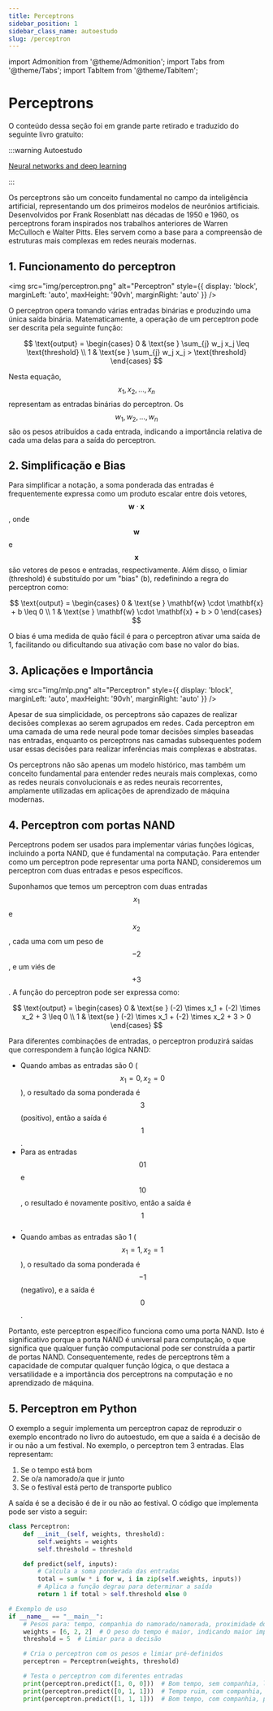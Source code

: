 ```yaml
---
title: Perceptrons
sidebar_position: 1
sidebar_class_name: autoestudo
slug: /perceptron
---
```


import Admonition from '@theme/Admonition';
import Tabs from '@theme/Tabs';
import TabItem from '@theme/TabItem';

# Perceptrons

O conteúdo dessa seção foi em grande parte retirado e traduzido do seguinte
livro gratuito:

:::warning Autoestudo

[Neural networks and deep
learning](https://static.latexstudio.net/article/2018/0912/neuralnetworksanddeeplearning.pdf)

:::

Os perceptrons são um conceito fundamental no campo da inteligência artificial,
representando um dos primeiros modelos de neurônios artificiais. Desenvolvidos
por Frank Rosenblatt nas décadas de 1950 e 1960, os perceptrons foram
inspirados nos trabalhos anteriores de Warren McCulloch e Walter Pitts. Eles
servem como a base para a compreensão de estruturas mais complexas em redes
neurais modernas.

## 1. Funcionamento do perceptron

<img 
  src="img/perceptron.png"
  alt="Perceptron" 
  style={{ 
    display: 'block',
    marginLeft: 'auto',
    maxHeight: '90vh',
    marginRight: 'auto'
  }} 
/>
<br/>

O perceptron opera tomando várias entradas binárias e produzindo uma única
saída binária. Matematicamente, a operação de um perceptron pode ser descrita
pela seguinte função:

$$
\text{output} = 
\begin{cases} 
0 & \text{se } \sum_{j} w_j x_j \leq \text{threshold} \\
1 & \text{se } \sum_{j} w_j x_j > \text{threshold}
\end{cases}
$$

Nesta equação, $$x_1, x_2, \ldots, x_n$$ representam as entradas binárias do
perceptron. Os $$w_1, w_2, \ldots, w_n$$ são os pesos atribuídos a cada
entrada, indicando a importância relativa de cada uma delas para a saída do
perceptron.

## 2. Simplificação e Bias

Para simplificar a notação, a soma ponderada das entradas é frequentemente
expressa como um produto escalar entre dois vetores, $$\mathbf{w} \cdot
\mathbf{x}$$, onde $$\mathbf{w}$$ e $$\mathbf{x}$$ são vetores de pesos e
entradas, respectivamente. Além disso, o limiar (threshold) é substituído por
um "bias" (b), redefinindo a regra do perceptron como:

$$
\text{output} = 
\begin{cases} 
0 & \text{se } \mathbf{w} \cdot \mathbf{x} + b \leq 0 \\
1 & \text{se } \mathbf{w} \cdot \mathbf{x} + b > 0
\end{cases}
$$

O bias é uma medida de quão fácil é para o perceptron ativar uma saída de 1,
facilitando ou dificultando sua ativação com base no valor do bias.

## 3. Aplicações e Importância

<img 
  src="img/mlp.png"
  alt="Perceptron" 
  style={{ 
    display: 'block',
    marginLeft: 'auto',
    maxHeight: '90vh',
    marginRight: 'auto'
  }} 
/>
<br/>

Apesar de sua simplicidade, os perceptrons são capazes de realizar decisões
complexas ao serem agrupados em redes. Cada perceptron em uma camada de uma
rede neural pode tomar decisões simples baseadas nas entradas, enquanto os
perceptrons nas camadas subsequentes podem usar essas decisões para realizar
inferências mais complexas e abstratas.

Os perceptrons não são apenas um modelo histórico, mas também um conceito
fundamental para entender redes neurais mais complexas, como as redes neurais
convolucionais e as redes neurais recorrentes, amplamente utilizadas em
aplicações de aprendizado de máquina modernas.

## 4. Perceptron com portas NAND

Perceptrons podem ser usados para implementar várias funções lógicas, incluindo
a porta NAND, que é fundamental na computação. Para entender como um perceptron
pode representar uma porta NAND, consideremos um perceptron com duas entradas e
pesos específicos.

Suponhamos que temos um perceptron com duas entradas $$x_1$$ e $$x_2$$, cada
uma com um peso de $$-2$$, e um viés de $$+3$$. A função do perceptron pode ser
expressa como:

$$
\text{output} = 
\begin{cases} 
0 & \text{se } (-2) \times x_1 + (-2) \times x_2 + 3 \leq 0 \\
1 & \text{se } (-2) \times x_1 + (-2) \times x_2 + 3 > 0
\end{cases}
$$

Para diferentes combinações de entradas, o perceptron produzirá saídas que
correspondem à função lógica NAND:

- Quando ambas as entradas são 0 ($$x_1 = 0, x_2 = 0$$), o resultado da soma
  ponderada é $$3$$ (positivo), então a saída é $$1$$.
- Para as entradas $$01$$ e $$10$$, o resultado é novamente positivo, então a
  saída é $$1$$.
- Quando ambas as entradas são 1 ($$x_1 = 1, x_2 = 1$$), o resultado da soma
  ponderada é $$-1$$ (negativo), e a saída é $$0$$.

Portanto, este perceptron específico funciona como uma porta NAND. Isto é
significativo porque a porta NAND é universal para computação, o que significa
que qualquer função computacional pode ser construída a partir de portas NAND.
Consequentemente, redes de perceptrons têm a capacidade de computar qualquer
função lógica, o que destaca a versatilidade e a importância dos perceptrons na
computação e no aprendizado de máquina.

## 5. Perceptron em Python

O exemplo a seguir implementa um perceptron capaz de reproduzir o exemplo
encontrado no livro do autoestudo, em que a saída é a decisão de ir ou não a um
festival. No exemplo, o perceptron tem 3 entradas. Elas representam: 

1. Se o tempo está bom
2. Se o/a namorado/a que ir junto
3. Se o festival está perto de transporte publico

A saída é se a decisão é de ir ou não ao festival. O código que implementa pode
ser visto a seguir: 

```python showLineNumbers
class Perceptron:
    def __init__(self, weights, threshold):
        self.weights = weights
        self.threshold = threshold

    def predict(self, inputs):
        # Calcula a soma ponderada das entradas
        total = sum(w * i for w, i in zip(self.weights, inputs))
        # Aplica a função degrau para determinar a saída
        return 1 if total > self.threshold else 0

# Exemplo de uso
if __name__ == "__main__":
    # Pesos para: tempo, companhia do namorado/namorada, proximidade do transporte público
    weights = [6, 2, 2]  # O peso do tempo é maior, indicando maior importância
    threshold = 5  # Limiar para a decisão

    # Cria o perceptron com os pesos e limiar pré-definidos
    perceptron = Perceptron(weights, threshold)

    # Testa o perceptron com diferentes entradas
    print(perceptron.predict([1, 0, 0]))  # Bom tempo, sem companhia, longe do transporte
    print(perceptron.predict([0, 1, 1]))  # Tempo ruim, com companhia, perto do transporte
    print(perceptron.predict([1, 1, 1]))  # Bom tempo, com companhia, perto do transporte
```

